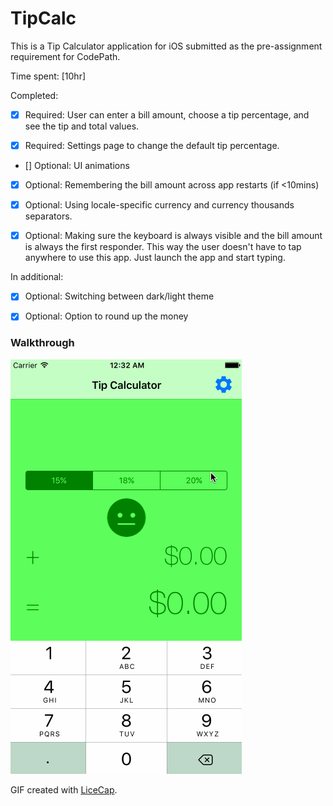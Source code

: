 # TipCalc
This is a Tip Calculator application for iOS submitted as the pre-assignment requirement for CodePath.

Time spent: [10hr]

Completed:

- [x] Required: User can enter a bill amount, choose a tip percentage, and see the tip and total values.

- [x] Required: Settings page to change the default tip percentage.

- [] Optional: UI animations

- [x] Optional: Remembering the bill amount across app restarts (if <10mins)

- [x] Optional: Using locale-specific currency and currency thousands separators.

- [x] Optional: Making sure the keyboard is always visible and the bill amount is always the first responder. This way the user doesn't have to tap anywhere to use this app. Just launch the app and start typing.

In additional:

- [x] Optional: Switching between dark/light theme

- [x] Optional: Option to round up the money

### Walkthrough

![Video Walkthrough](TipCalc.gif)

GIF created with [LiceCap](http://www.cockos.com/licecap/).
